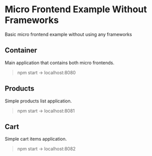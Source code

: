 # Micro Frontend Example Without Frameworks
Basic micro frontend example without using any frameworks

## Container
Main application that contains both micro frontends.
> npm start -> localhost:8080

## Products
Simple products list application.
> npm start -> localhost:8081

## Cart
Simple cart items application.
> npm start -> localhost:8082
